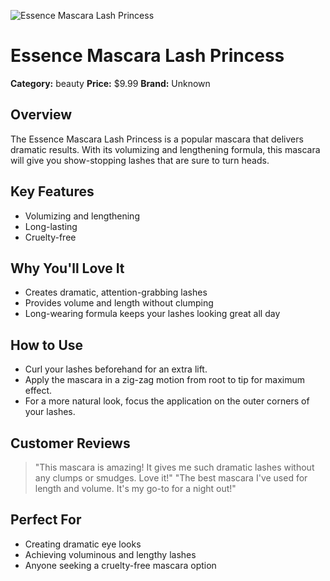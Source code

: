 ![Essence Mascara Lash Princess](https://cdn.dummyjson.com/product-images/beauty/essence-mascara-lash-princess/1.webp)

# Essence Mascara Lash Princess

**Category:** beauty
**Price:** $9.99
**Brand:** Unknown

## Overview
The Essence Mascara Lash Princess is a popular mascara that delivers dramatic results. With its volumizing and lengthening formula, this mascara will give you show-stopping lashes that are sure to turn heads. 

## Key Features
- Volumizing and lengthening 
- Long-lasting 
- Cruelty-free 

## Why You'll Love It
- Creates dramatic, attention-grabbing lashes 
- Provides volume and length without clumping 
- Long-wearing formula keeps your lashes looking great all day 

## How to Use
- Curl your lashes beforehand for an extra lift. 
- Apply the mascara in a zig-zag motion from root to tip for maximum effect. 
- For a more natural look, focus the application on the outer corners of your lashes. 

## Customer Reviews
> "This mascara is amazing! It gives me such dramatic lashes without any clumps or smudges. Love it!" 
> "The best mascara I've used for length and volume. It's my go-to for a night out!"

## Perfect For
- Creating dramatic eye looks 
- Achieving voluminous and lengthy lashes 
- Anyone seeking a cruelty-free mascara option